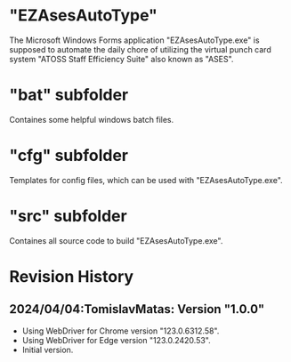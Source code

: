# "EZAsesAutoType"
The Microsoft Windows Forms application "EZAsesAutoType.exe" is supposed 
to automate the daily chore of utilizing the virtual punch card system 
"ATOSS Staff Efficiency Suite" also known as "ASES".

# "bat" subfolder
Containes some helpful windows batch files.

# "cfg" subfolder
Templates for config files, which can be used with  "EZAsesAutoType.exe".

# "src" subfolder
Containes all source code to build "EZAsesAutoType.exe".

# Revision History
## 2024/04/04:TomislavMatas: Version "1.0.0"
* Using WebDriver for Chrome version "123.0.6312.58".
* Using WebDriver for Edge version "123.0.2420.53".
* Initial version.
